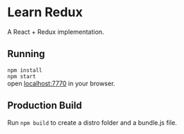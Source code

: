 # Learn Redux

A  React + Redux implementation.

## Running

`npm install`   
`npm start`    
open <localhost:7770> in your browser.

## Production Build

Run `npm build` to create a distro folder and a bundle.js file.
